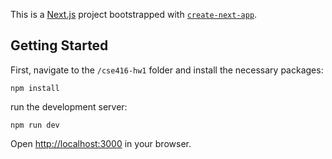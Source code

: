 This is a [Next.js](https://nextjs.org/) project bootstrapped with [`create-next-app`](https://github.com/vercel/next.js/tree/canary/packages/create-next-app).

## Getting Started

First, navigate to the `/cse416-hw1` folder and install the necessary packages:

```
npm install
```

run the development server:
```
npm run dev
```

Open [http://localhost:3000](http://localhost:3000) in your browser.